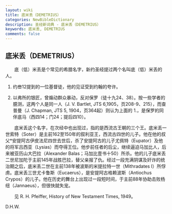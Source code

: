 ```yaml
---
layout: wiki
title: 底米丢（DEMETRIUS）
categories: NewBibleDictionary
description: 圣经新词典 - 底米丢（DEMETRIUS）
keywords: 底米丢, DEMETRIUS
comments: false
---
```


## 底米丢（DEMETRIUS）

　　底（低）米丢是个常见的希腊名字，新约圣经提过两个名叫底（低）米丢的人。

1. 约叁12提到的一位基督徒，他的见证受到约翰的夸许。

2. 以弗所的银匠，曾煽动群众暴动，反对保罗（徒十九24、38）。按一些学者的臆测，这两个人是同一人（J. V. Bartlet, JTS 6,1905，页208-9、215），而查普曼（J. Chapman, JTS 5, 1904，页364起）则认为上面的 1.，是保罗的同伴底马（西四14；门24；提后四10）。

　　底米丢这个名字，在次经中也出现过，指的是西流古王朝的三个王。底米丢一世索特（Soter）是主前162至150年的叙利亚王，西流古四世的儿子。他在他的叔父*安提阿古伊皮法尼四世去世后，杀了安提阿古的儿子尤佩特（Eupator）及他的将军吕西亚（Lysias）而夺得王位。他步前任者的后尘，继续逼迫马加比人，后来被亚历山大巴拉（Alexander Balas；马加比壹书十50）所杀。他的儿子底米丢二世尼加陀于主前145年战胜巴拉，替父亲报了仇。经过一段充满阴谋及奸诈的统治期之后，底米丢二世在主前138年被波斯的米提拉特一世（Mithradates I）所俘虏。底米丢三世尤卡鲁斯（Eucaerus），是安提阿古格赖波斯（Antiochus Crypos）的儿子。他在历史的舞台上出现过一段短时间，于主前88年协助击败杨纽（Jannaeus），但很快就失宠。

　　见 R. H. Pfeiffer, History of New Testament Times, 1949。

D.H.W.









